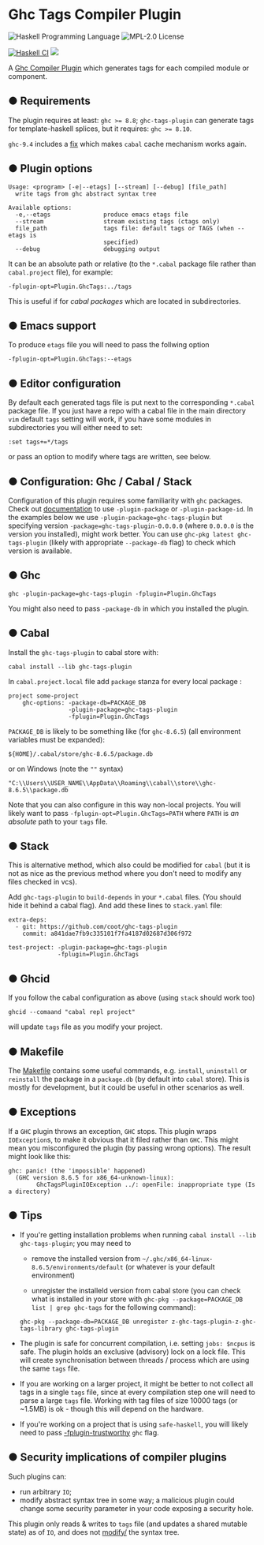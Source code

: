 Ghc Tags Compiler Plugin
========================
![Haskell Programming Language](https://img.shields.io/badge/language-Haskell-8D82AC.svg)
![MPL-2.0 License](http://img.shields.io/badge/license-MPL20-brightgreen.svg)

[![Haskell CI](https://github.com/coot/ghc-tags-plugin/actions/workflows/ci.yml/badge.svg)](https://github.com/coot/ghc-tags-plugin/actions/workflows/ci.yml)
[![](https://matrix.hackage.haskell.org/api/v2/packages/ghc-tags-plugin/badge)](https://matrix.hackage.haskell.org/#/package/ghc-tags-plugin)

A [Ghc Compiler Plugin](https://downloads.haskell.org/~ghc/latest/docs/html/users_guide/extending_ghc.html#compiler-plugins)
which generates tags for each compiled module or component.


● Requirements
--------------

The plugin requires at least: `ghc >= 8.8`; `ghc-tags-plugin` can generate tags
for template-haskell splices, but it requires: `ghc >= 8.10`.

`ghc-9.4` includes a [fix][ghc-issue-20417] which makes `cabal` cache mechanism
works again.


● Plugin options
----------------

```
Usage: <program> [-e|--etags] [--stream] [--debug] [file_path]
  write tags from ghc abstract syntax tree

Available options:
  -e,--etags               produce emacs etags file
  --stream                 stream existing tags (ctags only)
  file_path                tags file: default tags or TAGS (when --etags is
                           specified)
  --debug                  debugging output
```

It can be an absolute path or relative (to the `*.cabal` package file rather
than `cabal.project` file), for example:
```
-fplugin-opt=Plugin.GhcTags:../tags
```
This is useful if for *cabal packages* which are located in subdirectories.

## ● Emacs support

To produce `etags` file you will need to pass the follwing option
```
-fplugin-opt=Plugin.GhcTags:--etags
```

## ● Editor configuration

By default each generated tags file is put next to the corresponding `*.cabal`
package file.  If you just have a repo with a cabal file in the main directory
`vim` default `tags` setting will work, if you have some modules in
subdirectories you will either need to set:
```
:set tags+=*/tags
```
or pass an option to modify where tags are written, see below.

● Configuration: Ghc / Cabal / Stack
------------------------------------

Configuration of this plugin requires some familiarity with `ghc` packages.
Check out
[documentation](https://downloads.haskell.org/~ghc/latest/docs/html/users_guide/packages.html#packages)
to use `-plugin-package` or `-plugin-package-id`.  In the examples below we
use `-plugin-package=ghc-tags-plugin` but specifying version
`-package=ghc-tags-plugin-0.0.0.0` (where `0.0.0.0` is the version you
installed), might work better.  You can use `ghc-pkg latest ghc-tags-plugin`
(likely with appropriate `--package-db` flag) to check which version is
available.

## ● Ghc

```
ghc -plugin-package=ghc-tags-plugin -fplugin=Plugin.GhcTags
```

You might also need to pass `-package-db` in which you installed the plugin.

## ● Cabal

Install the `ghc-tags-plugin` to cabal store with:
```
cabal install --lib ghc-tags-plugin
```

In `cabal.project.local` file add `package` stanza for every local package :
```
project some-project
    ghc-options: -package-db=PACKAGE_DB
                 -plugin-package=ghc-tags-plugin
                 -fplugin=Plugin.GhcTags
```

`PACKAGE_DB` is likely to be something like (for `ghc-8.6.5`)
(all environment variables must be expanded):
```
${HOME}/.cabal/store/ghc-8.6.5/package.db
```
or on Windows (note the `""` syntax)
```
"C:\\Users\\USER_NAME\\AppData\\Roaming\\cabal\\store\\ghc-8.6.5\\package.db
```

Note that you can also configure in this way non-local projects.  You will
likely want to pass `-fplugin-opt=Plugin.GhcTags=PATH` where `PATH` is *an
absolute* path to your `tags` file.


## ● Stack

This is alternative method, which also could be modified for `cabal` (but it is
not as nice as the previous method where you don't need to modify any files
checked in vcs).

Add `ghc-tags-plugin` to  `build-depends` in your `*.cabal` files. (You should
hide it behind a cabal flag).  And add these lines to `stack.yaml` file:

```
extra-deps:
  - git: https://github.com/coot/ghc-tags-plugin
    commit: a841dae7fb9c335101f7fa4187d02687d306f972

test-project: -plugin-package=ghc-tags-plugin
              -fplugin=Plugin.GhcTags
```

## ● Ghcid

If you follow the cabal configuration as above (using `stack` should work too)
```
ghcid --comaand "cabal repl project"
```
will update `tags` file as you modify your project.


## ● Makefile

The [Makefile](https://github.com/coot/ghc-tags-plugin/blob/master/Makefile)
contains some useful commands, e.g. `install`,  `uninstall` or `reinstall` the
package in a `package.db` (by default into `cabal` store).  This is mostly for
development, but it could be useful in other scenarios as well.

● Exceptions
------------

If a `GHC` plugin throws an exception, `GHC` stops.  This plugin wraps
`IOException`s, to make it obvious that it filed rather than `GHC`.  This
might mean you misconfigured the plugin (by passing wrong options).  The
result might look like this:

```
ghc: panic! (the 'impossible' happened)
  (GHC version 8.6.5 for x86_64-unknown-linux):
        GhcTagsPluginIOException ../: openFile: inappropriate type (Is a directory)

```

● Tips
------

- If you're getting installation problems when running
  `cabal install --lib ghc-tags-plugin`; you may need to

  * remove the installed version from
    `~/.ghc/x86_64-linux-8.6.5/environments/default`
  (or whatever is your default environment)

  * unregister the installeld version from cabal store (you can check what is
  installed in your store with `ghc-pkg --package=PACKAGE_DB list | grep ghc-tags`
  for the following command):

  ```
  ghc-pkg --package-db=PACKAGE_DB unregister z-ghc-tags-plugin-z-ghc-tags-library ghc-tags-plugin
  ```

- The plugin is safe for concurrent compilation, i.e. setting `jobs: $ncpus` is
  safe.  The plugin holds an exclusive (advisory) lock on a lock file.  This
  will create synchronisation between threads / process which are using
  the same `tags` file.

- If you are working on a larger project, it might be better to not collect all
  tags in a single `tags` file, since at every compilation step one will need
  to parse a large `tags` file.  Working with tag files of size 10000 tags (or
  ~1.5MB) is ok - though this will depend on the hardware.

- If you're working on a project that is using `safe-haskell`, you will likely
  need to pass
  [-fplugin-trustworthy](https://downloads.haskell.org/~ghc/latest/docs/html/users_guide/extending_ghc.html?highlight=plugin#ghc-flag--fplugin-trustworthy)
  `ghc` flag.


● Security implications of compiler plugins
-------------------------------------------

Such plugins can:

* run arbitrary `IO`;
* modify abstract syntax tree in some way;  a malicious plugin could change
  some security parameter in your code exposing a security hole.

This plugin only reads & writes to `tags` file (and updates a shared mutable
state) as of `IO`, and does not
[modify/](https://github.com/coot/ghc-tags-plugin/blob/master/src/Plugin/GhcTags.hs#L95)
the syntax tree.

[ghc-issue-20417]: https://gitlab.haskell.org/ghc/ghc/-/issues/20417
